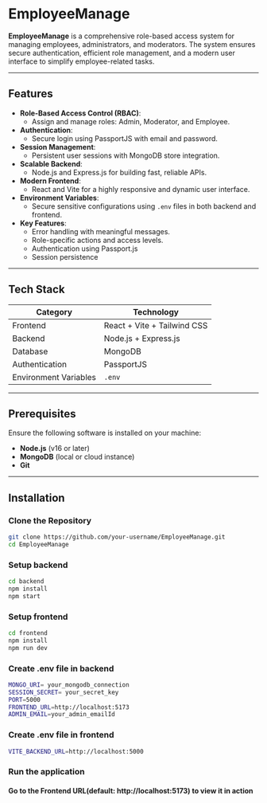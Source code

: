 # EmployeeManage

**EmployeeManage** is a comprehensive role-based access system for managing employees, administrators, and moderators. The system ensures secure authentication, efficient role management, and a modern user interface to simplify employee-related tasks.

---

## Features

- **Role-Based Access Control (RBAC)**:
  - Assign and manage roles: Admin, Moderator, and Employee.
- **Authentication**:
  - Secure login using PassportJS with email and password.
- **Session Management**:
  - Persistent user sessions with MongoDB store integration.
- **Scalable Backend**:
  - Node.js and Express.js for building fast, reliable APIs.
- **Modern Frontend**:
  - React and Vite for a highly responsive and dynamic user interface.
- **Environment Variables**:
  - Secure sensitive configurations using `.env` files in both backend and frontend.
- **Key Features**:
  - Error handling with meaningful messages.
  - Role-specific actions and access levels.
  - Authentication using Passport.js
  - Session persistence

---

## Tech Stack

| **Category**        | **Technology**        |
|---------------------|-----------------------|
| Frontend            | React + Vite + Tailwind CSS |
| Backend             | Node.js + Express.js  |
| Database            | MongoDB              |
| Authentication      | PassportJS           |
| Environment Variables | `.env`             |

---

## Prerequisites

Ensure the following software is installed on your machine:

- **Node.js** (v16 or later)
- **MongoDB** (local or cloud instance)
- **Git**

---

## Installation

### Clone the Repository
```bash
git clone https://github.com/your-username/EmployeeManage.git
cd EmployeeManage
```

### Setup backend
```bash
cd backend
npm install
npm start
``` 

### Setup frontend
```bash
cd frontend
npm install
npm run dev
```

### Create .env file in backend
```bash
MONGO_URI= your_mongodb_connection
SESSION_SECRET= your_secret_key
PORT=5000
FRONTEND_URL=http://localhost:5173
ADMIN_EMAIL=your_admin_emailId
```

### Create .env file in frontend
```bash
VITE_BACKEND_URL=http://localhost:5000
```

### Run the application
#### Go to the Frontend URL(default: http://localhost:5173) to view it in action
